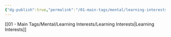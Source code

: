```yaml
---
{"dg-publish":true,"permalink":"/01-main-tags/mental/learning-interests/physics/physics/"}
---
```


[[01 - Main Tags/Mental/Learning Interests/Learning Interests\|Learning Interests]]


